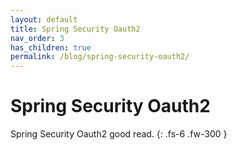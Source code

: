 ```yaml
---
layout: default
title: Spring Security Oauth2
nav_order: 3
has_children: true
permalink: /blog/spring-security-oauth2/
---
```


# Spring Security Oauth2

Spring Security Oauth2 good read.
{: .fs-6 .fw-300 }
